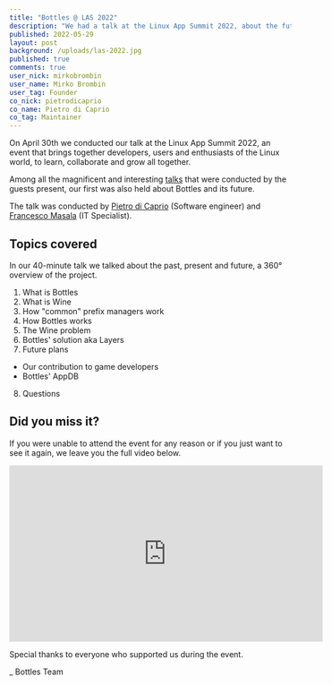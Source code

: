```yaml
---
title: "Bottles @ LAS 2022"
description: "We had a talk at the Linux App Summit 2022, about the future of Wine with layers."
published: 2022-05-29
layout: post
background: /uploads/las-2022.jpg
published: true
comments: true
user_nick: mirkobrombin
user_name: Mirko Brombin
user_tag: Founder
co_nick: pietrodicaprio
co_name: Pietro di Caprio
co_tag: Maintainer
---
```


On April 30th we conducted our talk at the Linux App Summit 2022, an event that 
brings together developers, users and enthusiasts of the Linux world, to learn, 
collaborate and grow all together.

Among all the magnificent and interesting [talks](https://conf.linuxappsummit.org/event/4/timetable/#20220430) 
that were conducted by the guests present, our first was also held about 
Bottles and its future.

The talk was conducted by [Pietro di Caprio](https://github.com/pietrodicaprio) 
(Software engineer) and [Francesco Masala](https://github.com/francescomasala) 
(IT Specialist).

## Topics covered
In our 40-minute talk we talked about the past, present and future, a 360° 
overview of the project.

1. What is Bottles
2. What is Wine
3. How "common" prefix managers work
4. How Bottles works
5. The Wine problem
6. Bottles' solution aka Layers
7. Future plans
  - Our contribution to game developers
  - Bottles' AppDB
8. Questions 

## Did you miss it?
If you were unable to attend the event for any reason or if you just want to 
see it again, we leave you the full video below.

<div class="video-frame">
    <iframe width="560" height="315" src="https://www.youtube.com/embed/HxM15UOVmyA?start=9342" tooltip="YouTube video player" frameborder="0" allow="accelerometer; autoplay; clipboard-write; encrypted-media; gyroscope; picture-in-picture" allowfullscreen></iframe>
</div>

Special thanks to everyone who supported us during the event.

_ Bottles Team